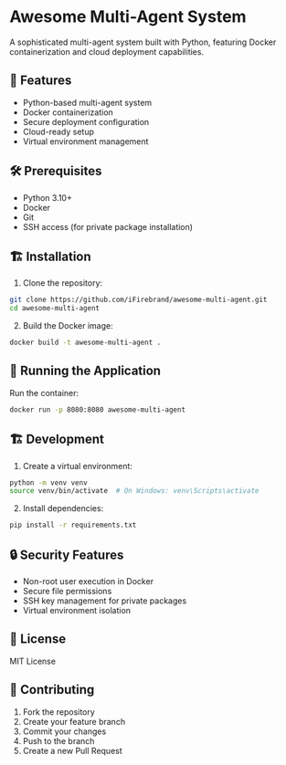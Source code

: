# Awesome Multi-Agent System

A sophisticated multi-agent system built with Python, featuring Docker containerization and cloud deployment capabilities.

## 🚀 Features

- Python-based multi-agent system
- Docker containerization
- Secure deployment configuration
- Cloud-ready setup
- Virtual environment management

## 🛠️ Prerequisites

- Python 3.10+
- Docker
- Git
- SSH access (for private package installation)

## 🏗️ Installation

1. Clone the repository:
```bash
git clone https://github.com/iFirebrand/awesome-multi-agent.git
cd awesome-multi-agent
```

2. Build the Docker image:
```bash
docker build -t awesome-multi-agent .
```

## 🚀 Running the Application

Run the container:
```bash
docker run -p 8080:8080 awesome-multi-agent
```

## 🏗️ Development

1. Create a virtual environment:
```bash
python -m venv venv
source venv/bin/activate  # On Windows: venv\Scripts\activate
```

2. Install dependencies:
```bash
pip install -r requirements.txt
```

## 🔒 Security Features

- Non-root user execution in Docker
- Secure file permissions
- SSH key management for private packages
- Virtual environment isolation

## 📝 License

MIT License

## 👥 Contributing

1. Fork the repository
2. Create your feature branch
3. Commit your changes
4. Push to the branch
5. Create a new Pull Request